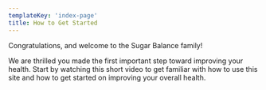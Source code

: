 ```yaml
---
templateKey: 'index-page'
title: How to Get Started
---
```

Congratulations, and welcome to the Sugar Balance family!

We are thrilled you made the first important step toward improving your health. Start by watching this short video to get familiar with how to use this site and how to get started on improving your overall health.
